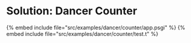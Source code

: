 # Solution: Dancer Counter

{% embed include file="src/examples/dancer/counter/app.psgi" %}
{% embed include file="src/examples/dancer/counter/test.t" %}


